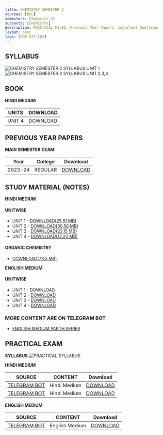 ```yaml
---
title: CHEMISTRY SEMESTER 2
courses: [BSC]
semesters: [Semester 2]
subjects: [CHEMISTRY]
description: PRACTICAL FILES, Previous Year Papers, Important Questions, Syllabus and more study materials
layout: post
tags: [CHE-52T-103]
---
```

## SYLLABUS
![CHEMISTRY SEMESTER 2 SYLLABUS UNIT 1](https://assets.edumate.life/dl/id/194/CHEMISTRY-SEMESTER-2-SYLLABUS-UNIT-1.jpg)
![CHEMISTRY SEMESTER 2 SYLLABUS UNIT 2,3,4](https://assets.edumate.life/dl/id/196/Chemistry-semestry-2-unit-2,3,4.jpg)


## BOOK
**HINDI MEDIUM**

|UNITS|DOWNLOAD|
|-----|--------|
|UNIT 4|[DOWNLOAD](https://assets.edumate.life/dl/id/178/UNIT_4.PDF)|

## PREVIOUS YEAR PAPERS 

**MAIN SEMESTER EXAM**

| Year     | College | Download |
|----------|---------|----------|
|2023-24 | REGULAR | [DOWNLOAD](https://assets.edumate.life/dl/id/188/Che-sem-2-2023-24.pdf)|


## STUDY MATERIAL (NOTES)


**HINDI MEDIUM**

#### UNITWISE  

   - UNIT 1 - [DOWNLOAD(25.91 MB)](https://drive.google.com/uc?id=1pWGQAZ79eekwuzFK1Hfmwin2lpb6ztm9&export=download)
   - UNIT 2 - [DOWNLOAD(30.58 MB)](https://drive.google.com/uc?id=15iCQYGZp6wwZ67isE-r6xTROmqUyAWGU&export=download)
   - UNIT 3 - [DOWNLOAD(23.15 MB)](https://drive.google.com/uc?id=1uRoMq0vfdhXmBvr1x2HXuAEU5nxtx9lR&export=download)
   - UNIT 4 - [DOWNLOAD(12.22 MB)](https://assets.edumate.life/dl/id/180/Chemical_kinetics.pdf)

#### ORGANIC CHEMISTRY 
  - [DOWNLOAD(73.5 MB)](https://drive.google.com/uc?id=10zPJF361DAAzFQgmM7iVwnWM0yokDzL7&export=download)

**ENGLISH MEDIUM**

#### UNITWISE  

   - UNIT 1 - [DOWNLOAD](https://drive.google.com/uc?id=1v3VfHt42D8QDIOjeXowIOKKKHQnYIu56&export=download)
   - UNIT 2 - [DOWNLOAD](https://assets.edumate.life/dl/id/198/unit_2_stereo_chemistry_of_organic_compound.pdf)
   - UNIT 3 - [DOWNLOAD](https://assets.edumate.life/dl/id/200/chemistry_sem_2_unit_3.pdf)
   - UNIT 4 - [DOWNLOAD](https://drive.google.com/uc?id=1DmSCsI8xiSe_X_lDeHNISwy2FVa0IOzH)

### MORE CONTENT ARE ON TELEGRAM BOT
 - [ENGLISH MEDIUM PARTH SERIES](https://t.me/Rajasthan_UniversityBot)



## PRACTICAL EXAM
**SYLLABUS**
![PRACTICAL SYLLABUS](https://assets.edumate.life/dl/id/186/photo_1755927023.jpg)

**HINDI MEDIUM**

| SOURCE   | CONTENT | Download |
|----------|---------|----------|
|[TELEGRAM BOT](https://t.me/Rajasthan_UniversityBot) | Hindi Medium | [DOWNLOAD](https://assets.edumate.life/dl/id/190/CHEMISTRY_2ND_SEM_PRACTICAL_FILE.pdf)|
|[TELEGRAM BOT](https://t.me/Rajasthan_UniversityBot) | Hindi Medium | [DOWNLOAD](https://drive.google.com/uc?id=1ng7aD9DvbDsK0XTQaFd3xqS5bzjoFXdd&export=download)|


**ENGLISH MEDIUM**

| SOURCE   | CONTENT | Download |
|----------|---------|----------|
|[TELEGRAM BOT](https://t.me/Rajasthan_UniversityBot) | English Medium | [DOWNLOAD](https://assets.edumate.life/dl/id/192/chemisry_practical.pdf)|
